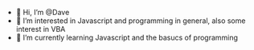 - 👋 Hi, I’m @Dave
- 👀 I’m interested in Javascript and programming in general, also some interest in VBA
- 🌱 I’m currently learning Javascript and the basucs of programming
